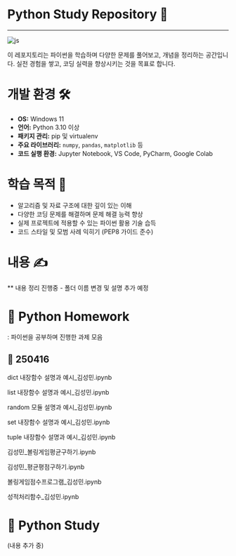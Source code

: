 # Python Study Repository 🐍
------------------------------------------------------------
![js](https://img.shields.io/badge/Python-3776AB?style=for-the-badge&logo=python&logoColor=white)

이 레포지토리는 파이썬을 학습하며 다양한 문제를 풀어보고, 개념을 정리하는 공간입니다. 실전 경험을 쌓고, 코딩 실력을 향상시키는 것을 목표로 합니다.

# 개발 환경 🛠️
- **OS:** Windows 11
- **언어:** Python 3.10 이상
- **패키지 관리:** pip 및 virtualenv
- **주요 라이브러리:** `numpy`, `pandas`, `matplotlib` 등
- **코드 실행 환경:** Jupyter Notebook, VS Code, PyCharm, Google Colab

# 학습 목적 🎯
- 알고리즘 및 자료 구조에 대한 깊이 있는 이해
- 다양한 코딩 문제를 해결하며 문제 해결 능력 향상
- 실제 프로젝트에 적용할 수 있는 파이썬 활용 기술 습득
- 코드 스타일 및 모범 사례 익히기 (PEP8 가이드 준수)

# 내용 ✍️

** 내용 정리 진행중 - 폴더 이름 변경 및 설명 추가 예정


# 📁 Python Homework
: 파이썬을 공부하며 진행한 과제 모음

  ## 📂 250416

  dict 내장함수 설명과 예시_김성민.ipynb

  list 내장함수 설명과 예시_김성민.ipynb

  random 모듈 설명과 예시_김성민.ipynb

  set 내장함수 설명과 예시_김성민.ipynb

  tuple 내장함수 설명과 예시_김성민.ipynb

  김성민_볼링게임평균구하기.ipynb

  김성민_평균평점구하기.ipynb

  볼링게임점수프로그램_김성민.ipynb

  성적처리함수_김성민.ipynb

  # 📁 Python Study

  (내용 추가 중)


